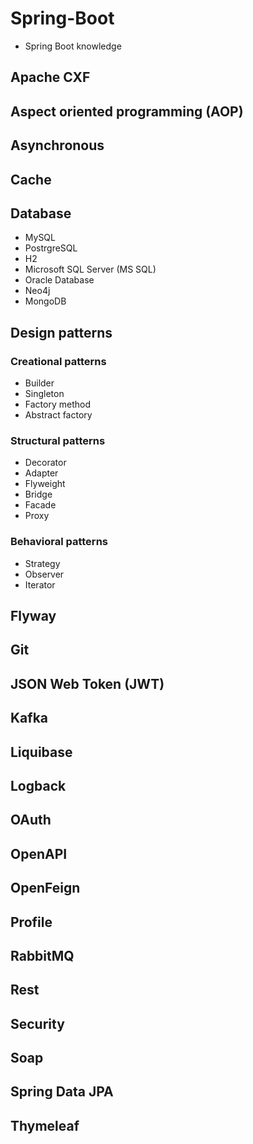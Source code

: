 # Spring-Boot
 - Spring Boot knowledge
 
## Apache CXF

## Aspect oriented programming (AOP)

## Asynchronous

## Cache

## Database

 - MySQL
 - PostrgreSQL
 - H2
 - Microsoft SQL Server (MS SQL)
 - Oracle Database
 - Neo4j
 - MongoDB

## Design patterns

### Creational patterns

 - Builder
 - Singleton
 - Factory method
 - Abstract factory

### Structural patterns

 - Decorator
 - Adapter
 - Flyweight
 - Bridge
 - Facade
 - Proxy

### Behavioral patterns

- Strategy
- Observer
- Iterator

## Flyway

## Git

## JSON Web Token (JWT)

## Kafka

## Liquibase 

## Logback

## OAuth

## OpenAPI

## OpenFeign

## Profile

## RabbitMQ

## Rest

## Security

## Soap

## Spring Data JPA

## Thymeleaf
